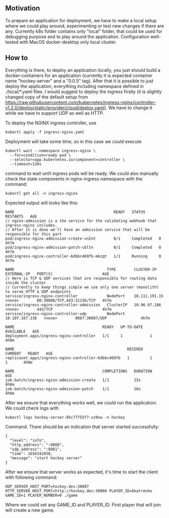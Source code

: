 ## Motivation
To prepare an application for deployment, we have to make a local setup where we could play around, experimenting or test new changes if there are any.
Currently k8s folder contains only "local" folder, that could be used for debugging purpose and to play around the application.
Configuration well-tested with MacOS docker-desktop only local cluster.

## How to
Everything is there, to deploy an application locally, you just should build a docker-containers for an application (currently it is expected container name "hockey-server" and a "0.0.5" tag). 
After that it is possible to just deploy the application, everything including namespace defined in ./local/*.yaml files.
I would suggest to deploy the ingress firstly (it is slightly changed copy of the default setup from  https://raw.githubusercontent.com/kubernetes/ingress-nginx/controller-v1.2.0/deploy/static/provider/cloud/deploy.yaml). We have to change it while we have to support UDP as well as HTTP.

To deploy the NGINX ingress controller, use 
```
kubectl apply -f ingress-nginx.yaml
```
Deployment will take some time, so in this case we could execute 
```
kubectl wait --namespace ingress-nginx \
  --for=condition=ready pod \
  --selector=app.kubernetes.io/component=controller \
  --timeout=120s
```
command to wait until ingress pods will be ready. We could also manually check the state components in nginx-ingress namespace with the command: 
```
kubectl get all -n ingress-nginx
```
Expected output will looks like this:
```
NAME                                            READY   STATUS      RESTARTS   AGE
// nginx-admission is a the service for the validating webhook that ingress-nginx includes.
// After it is done we'll have an admission service that will be responsible for this part
pod/ingress-nginx-admission-create-vn2nt        0/1     Completed   0          4h7m
pod/ingress-nginx-admission-patch-cbltn         0/1     Completed   0          4h7m
pod/ingress-nginx-controller-6dbbc469fb-mkzqt   1/1     Running     0          4h7m

NAME                                         TYPE        CLUSTER-IP       EXTERNAL-IP   PORT(S)                      AGE
// Here is TCP & UDP services that are responsible for routing data inside the cluster
// Currently to keep things simple we use only one server (monolith) to serve HTTP & UDP endpoints 
service/ingress-nginx-controller             NodePort    10.111.191.15    <none>        80:30080/TCP,443:31156/TCP   4h7m
service/ingress-nginx-controller-admission   ClusterIP   10.96.97.186     <none>        443/TCP                      4h7m
service/ingress-nginx-controller-udp         NodePort    10.107.167.236   <none>        8087:30087/UDP               4h7m

NAME                                       READY   UP-TO-DATE   AVAILABLE   AGE
deployment.apps/ingress-nginx-controller   1/1     1            1           4h8m

NAME                                                  DESIRED   CURRENT   READY   AGE
replicaset.apps/ingress-nginx-controller-6dbbc469fb   1         1         1       4h8m

NAME                                       COMPLETIONS   DURATION   AGE
job.batch/ingress-nginx-admission-create   1/1           15s        4h8m
job.batch/ingress-nginx-admission-patch    1/1           16s        4h8m
```
After we ensure that everything works well, we could run the application. We could check logs with 
```
kubectl logs hockey-server-85c77755f7-xz9xw -n hockey
```
Command. There should be an indication that server started successfully:
```
{
  "level": "info",
  "http_address": ":8080",
  "udp_address": ":8081",
  "time": 1656342038,
  "message": "start hockey server"
}
```
After we ensure that server works as expected, it's time to start the client with following command:

```
UDP_SERVER_HOST_PORT=hockey.dev:30087 HTTP_SERVER_HOST_PORT=http://hockey.dev:30080 PLAYER_ID=bkatrenko GAME_ID=1 PLAYER_NUMBER=0 ./game
```
Where we could set any GAME_ID and PLAYER_ID. First player that will join will create a new game.
